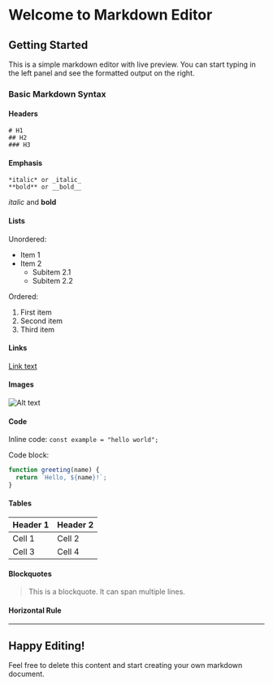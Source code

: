 # Welcome to Markdown Editor

## Getting Started

This is a simple markdown editor with live preview. You can start typing in the left panel and see the formatted output on the right.

### Basic Markdown Syntax

#### Headers

```
# H1
## H2
### H3
```

#### Emphasis

```
*italic* or _italic_
**bold** or __bold__
```

*italic* and **bold**

#### Lists

Unordered:
- Item 1
- Item 2
  - Subitem 2.1
  - Subitem 2.2

Ordered:
1. First item
2. Second item
3. Third item

#### Links

[Link text](https://www.example.com)

#### Images

![Alt text](https://placehold.co/300x300?text=Markdown)

#### Code

Inline code: `const example = "hello world";`

Code block:
```javascript
function greeting(name) {
  return `Hello, ${name}!`;
}
```

#### Tables

| Header 1 | Header 2 |
| -------- | -------- |
| Cell 1   | Cell 2   |
| Cell 3   | Cell 4   |

#### Blockquotes

> This is a blockquote.
> It can span multiple lines.

#### Horizontal Rule

---

## Happy Editing!

Feel free to delete this content and start creating your own markdown document.
